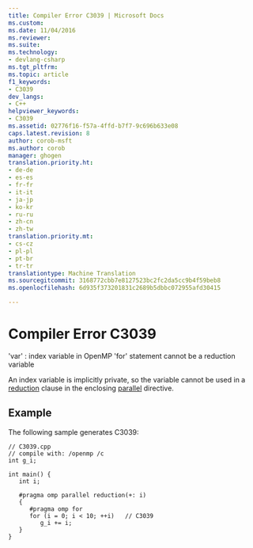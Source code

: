 ```yaml
---
title: Compiler Error C3039 | Microsoft Docs
ms.custom: 
ms.date: 11/04/2016
ms.reviewer: 
ms.suite: 
ms.technology:
- devlang-csharp
ms.tgt_pltfrm: 
ms.topic: article
f1_keywords:
- C3039
dev_langs:
- C++
helpviewer_keywords:
- C3039
ms.assetid: 02776f16-f57a-4ffd-b7f7-9c696b633e08
caps.latest.revision: 8
author: corob-msft
ms.author: corob
manager: ghogen
translation.priority.ht:
- de-de
- es-es
- fr-fr
- it-it
- ja-jp
- ko-kr
- ru-ru
- zh-cn
- zh-tw
translation.priority.mt:
- cs-cz
- pl-pl
- pt-br
- tr-tr
translationtype: Machine Translation
ms.sourcegitcommit: 3168772cbb7e8127523bc2fc2da5cc9b4f59beb8
ms.openlocfilehash: 6d935f373201831c2689b5dbbc072955afd30415

---
```

# <a name="compiler-error-c3039"></a>Compiler Error C3039
'var' : index variable in OpenMP 'for' statement cannot be a reduction variable  
  
 An index variable is implicitly private, so the variable cannot be used in a [reduction](../../parallel/openmp/reference/reduction.md) clause in the enclosing [parallel](../../parallel/openmp/reference/parallel.md) directive.  
  
## <a name="example"></a>Example  
 The following sample generates C3039:  
  
```  
// C3039.cpp  
// compile with: /openmp /c  
int g_i;  
  
int main() {  
   int i;  
  
   #pragma omp parallel reduction(+: i)  
   {  
      #pragma omp for  
      for (i = 0; i < 10; ++i)   // C3039  
         g_i += i;  
   }  
}  
```


<!--HONumber=Jan17_HO4-->


